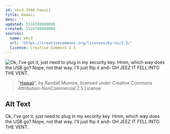 ```yaml
---
id: xkcd.1946-hawaii
title: Hawaii
desc: ''
updated: 1516780800000
created: 1516780800000
sources:
  name: xkcd
  url: 'https://creativecommons.org/licenses/by-nc/2.5/'
  license: Creative Commons 2.5
---
```

![Ok, I've got it, just need to plug in my security key. Hmm, which way does the USB go? Nope, not that way. I'll just flip it and– OH JEEZ IT FELL INTO THE VENT.](https://imgs.xkcd.com/comics/hawaii.png)
> "[Hawaii](https://xkcd.com/1946/)", by Randall Munroe, licensed under Creative Commons Attribution-NonCommercial 2.5 License

## Alt Text
Ok, I've got it, just need to plug in my security key. Hmm, which way does the USB go? Nope, not that way. I'll just flip it and– OH JEEZ IT FELL INTO THE VENT.
